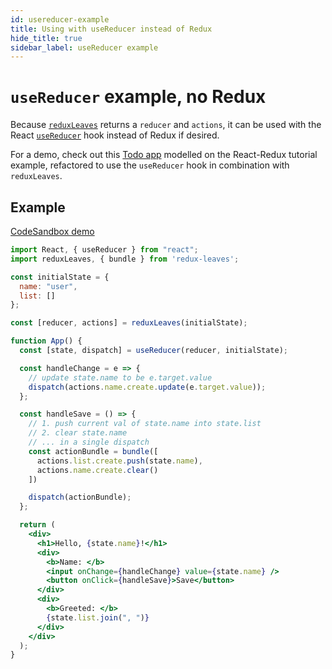 ```yaml
---
id: usereducer-example
title: Using with useReducer instead of Redux
hide_title: true
sidebar_label: useReducer example
---
```


# `useReducer` example, no Redux

Because [`reduxLeaves`](../README.md) returns a `reducer` and `actions`, it can be used with the React [`useReducer`](https://reactjs.org/docs/hooks-reference.html#usereducer) hook instead of Redux if desired.

For a demo, check out this [Todo app](https://codesandbox.io/s/todo-app-with-usereducer-react-testing-library-and-redux-leaves-inziu) modelled on the React-Redux tutorial example, refactored to use the `useReducer` hook in combination with `reduxLeaves`.

## Example
[CodeSandbox demo](https://codesandbox.io/s/redux-leaves-with-usereducer-5xpkz)

```jsx
import React, { useReducer } from "react";
import reduxLeaves, { bundle } from 'redux-leaves';

const initialState = {
  name: "user",
  list: []
};

const [reducer, actions] = reduxLeaves(initialState);

function App() {
  const [state, dispatch] = useReducer(reducer, initialState);

  const handleChange = e => {
    // update state.name to be e.target.value
    dispatch(actions.name.create.update(e.target.value));
  };

  const handleSave = () => {
    // 1. push current val of state.name into state.list
    // 2. clear state.name
    // ... in a single dispatch
    const actionBundle = bundle([
      actions.list.create.push(state.name),
      actions.name.create.clear()
    ])

    dispatch(actionBundle);
  };

  return (
    <div>
      <h1>Hello, {state.name}!</h1>
      <div>
        <b>Name: </b>
        <input onChange={handleChange} value={state.name} />
        <button onClick={handleSave}>Save</button>
      </div>
      <div>
        <b>Greeted: </b>
        {state.list.join(", ")}
      </div>
    </div>
  );
}
```